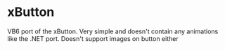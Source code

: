 xButton
======

VB6 port of the xButton. Very simple and doesn't contain any animations like the .NET port. Doesn't support images on button either